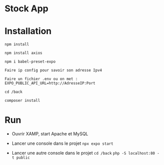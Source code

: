 # Stock App

# Installation

```npm install```

``npm install axios``

``npm i babel-preset-expo``

``Faire ip config pour savoir son adresse Ipv4``

``Faire un fichier .env ou on met : EXPO_PUBLIC_API_URL=http://AdresseIP:Port``

```cd /back```

```composer install```




# Run

- Ouvrir XAMP, start Apache et MySQL

- Lancer une console dans le projet
```npx expo start```

- Lancer une autre console dans le projet
```cd /back```
```php -S localhost:80 -t public```

